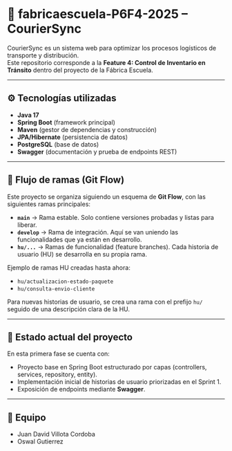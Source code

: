 # 🚚 fabricaescuela-P6F4-2025 – CourierSync  

CourierSync es un sistema web para optimizar los procesos logísticos de transporte y distribución.  
Este repositorio corresponde a la **Feature 4: Control de Inventario en Tránsito** dentro del proyecto de la Fábrica Escuela.  

---

## ⚙️ Tecnologías utilizadas  
- **Java 17**  
- **Spring Boot** (framework principal)  
- **Maven** (gestor de dependencias y construcción)  
- **JPA/Hibernate** (persistencia de datos)  
- **PostgreSQL** (base de datos)  
- **Swagger** (documentación y prueba de endpoints REST)  

---

## 🌳 Flujo de ramas (Git Flow)  

Este proyecto se organiza siguiendo un esquema de **Git Flow**, con las siguientes ramas principales:  

- **`main`** → Rama estable. Solo contiene versiones probadas y listas para liberar.  
- **`develop`** → Rama de integración. Aquí se van uniendo las funcionalidades que ya están en desarrollo.  
- **`hu/...`** → Ramas de funcionalidad (feature branches). Cada historia de usuario (HU) se desarrolla en su propia rama.  

Ejemplo de ramas HU creadas hasta ahora:  
- `hu/actualizacion-estado-paquete`  
- `hu/consulta-envio-cliente`  

Para nuevas historias de usuario, se crea una rama con el prefijo `hu/` seguido de una descripción clara de la HU.  

---

## 📌 Estado actual del proyecto  

En esta primera fase se cuenta con:  
- Proyecto base en Spring Boot estructurado por capas (controllers, services, repository, entity).  
- Implementación inicial de historias de usuario priorizadas en el Sprint 1.  
- Exposición de endpoints mediante **Swagger**.  

---

## 👥 Equipo  

- Juan David Villota Cordoba
- Oswal Gutierrez
